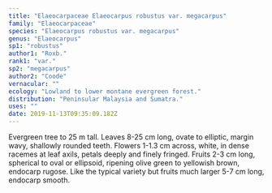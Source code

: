 ```yaml
---
title: "Elaeocarpaceae Elaeocarpus robustus var. megacarpus"
family: "Elaeocarpaceae"
species: "Elaeocarpus robustus var. megacarpus"
genus: "Elaeocarpus"
sp1: "robustus"
author1: "Roxb."
rank1: "var."
sp2: "megacarpus"
author2: "Coode"
vernacular: ""
ecology: "Lowland to lower montane evergreen forest."
distribution: "Peninsular Malaysia and Sumatra."
uses: ""
date: 2019-11-13T09:35:09.182Z
---
```

Evergreen tree to 25 m tall. Leaves 8-25 cm long, ovate to elliptic, margin wavy, shallowly rounded teeth. Flowers 1-1.3 cm across, white, in dense racemes at leaf axils, petals deeply and finely fringed. Fruits 2-3 cm long, spherical to oval or ellipsoid, ripening olive green to yellowish brown, endocarp rugose. Like the typical variety but fruits much larger 5-7 cm long, endocarp smooth.